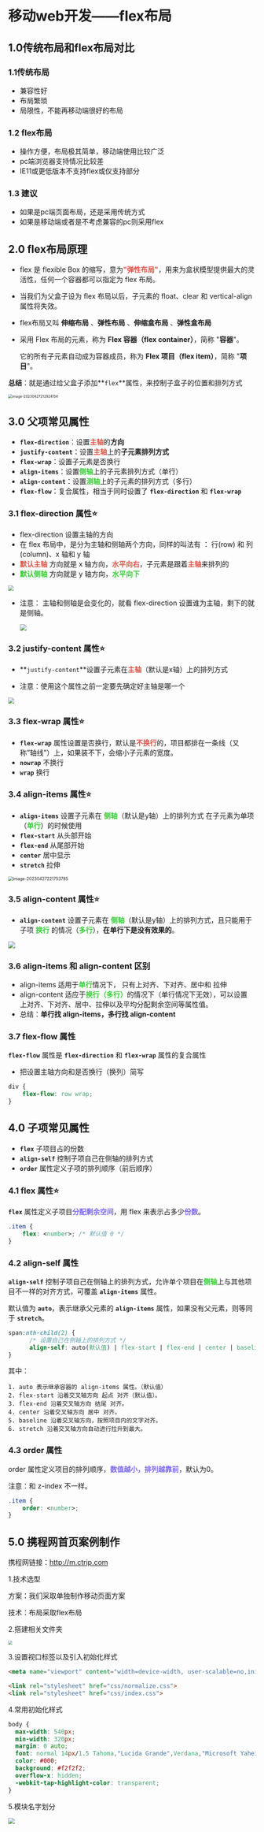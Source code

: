 # 移动web开发——flex布局

## 1.0传统布局和flex布局对比

### 1.1传统布局

+ 兼容性好
+ 布局繁琐
+ 局限性，不能再移动端很好的布局

### 1.2 flex布局

+ 操作方便，布局极其简单，移动端使用比较广泛
+ pc端浏览器支持情况比较差
+ IE11或更低版本不支持flex或仅支持部分

### 1.3 建议

+  如果是pc端页面布局，还是采用传统方式
+ 如果是移动端或者是不考虑兼容的pc则采用flex

## 2.0 flex布局原理

+ flex 是 flexible Box 的缩写，意为<strong style="color:#DD5145">"弹性布局"</strong>，用来为盒状模型提供最大的灵活性，任何一个容器都可以指定为 flex 布局。

+ 当我们为父盒子设为 flex 布局以后，子元素的 float、clear 和 vertical-align 属性将失效。

+ flex布局又叫 **伸缩布局** 、**弹性布局** 、**伸缩盒布局** 、**弹性盒布局** 

+ 采用 Flex 布局的元素，称为 **Flex 容器（flex container）**，简称 "**容器**"。

  它的所有子元素自动成为容器成员，称为 **Flex 项目（flex item）**，简称 "**项目**"。

**总结**：就是通过给父盒子添加**`flex`**属性，来控制子盒子的位置和排列方式

<img src="flex布局.assets/image-20230427212924154.png" alt="image-20230427212924154" style="zoom:50%;" />

## 3.0 父项常见属性

+ **`flex-direction`**：设置<strong style="color: #DD5145">主轴</strong>的**方向**
+ **`justify-content`**：设置<strong style="color: #DD5145">主轴</strong>上的**子元素排列方式**
+ **`flex-wrap`**：设置子元素是否换行
+ **`align-items`**：设置<strong style="color: #32CD32">侧轴</strong>上的子元素排列方式（单行）
+ **`align-content`**：设置<strong style="color: #32CD32">测轴</strong>上的子元素的排列方式（多行）
+ **`flex-flow`**：复合属性，相当于同时设置了 **`flex-direction`** 和 **`flex-wrap`**

### 3.1 flex-direction 属性⭐️

+ flex-direction 设置主轴的方向
+ 在 flex 布局中，是分为主轴和侧轴两个方向，同样的叫法有 ： 行(row) 和 列(column)、x 轴和 y 轴
+ <strong style="color:#DD5145">默认主轴</strong> 方向就是 x 轴方向，<strong style="color:#DD5145">水平向右</strong>，子元素是跟着<strong style="color:#DD5145">主轴</strong>来排列的
+ <strong style="color:#32CD32">默认侧轴</strong> 方向就是 y 轴方向，<strong style="color:#32CD32">水平向下</strong>

<img src="flex布局.assets/1.jpg" style="zoom: 67%;" >

+ 注意： 主轴和侧轴是会变化的，就看 flex-direction 设置谁为主轴，剩下的就是侧轴。

  <img src="flex布局.assets/2.jpg" style="zoom: 80%;" >

  

### 3.2 justify-content 属性⭐️

- **`justify-content`**设置子元素在<strong style="color:#DD5145">主轴</strong>（默认是x轴）上的排列方式

- 注意：使用这个属性之前一定要先确定好主轴是哪一个

<img src="flex布局.assets/3.jpg" style="zoom: 75%;" >



### 3.3 flex-wrap 属性⭐️

+ **`flex-wrap`** 属性设置是否换行，默认是<strong style="color:#DD5145">不换行</strong>的，项目都排在一条线（又称”轴线”）上，如果装不下，会缩小子元素的宽度。
+ **`nowrap`** 不换行
+ **`wrap`** 换行

### 3.4 align-items 属性⭐️

+ **`align-items`** 设置子元素在 <strong style="color:#32CD32">侧轴</strong>（默认是y轴）上的排列方式  在子元素为单项（<strong style="color:#32CD32">单行</strong>）的时候使用
+ **`flex-start`** 从头部开始
+ **`flex-end`** 从尾部开始
+ **`center`** 居中显示
+ **`stretch`** 拉伸

<img src="flex布局.assets/image-20230427221753785.png" alt="image-20230427221753785" style="zoom: 60%;" />



### 3.5 align-content 属性⭐️

- **`align-content`** 设置子元素在 <strong style="color:#32CD32">侧轴</strong>（默认是y轴）上的排列方式，且只能用于子项 <strong style="color:#32CD32">换行</strong> 的情况（<strong style="color:#32CD32">多行</strong>），**在单行下是没有效果的**。

<img src="flex布局.assets/4.jpg" style="zoom:85%;" >



### 3.6 align-items 和 align-content 区别

+ align-items 适用于<strong style="color:#32CD32">单行</strong>情况下， 只有上对齐、下对齐、居中和 拉伸
+ align-content 适应于<strong style="color:#32CD32">换行（多行）</strong>的情况下（单行情况下无效），可以设置 上对齐、下对齐、居中、拉伸以及平均分配剩余空间等属性值。 
+ 总结：**单行找 align-items，多行找 align-content**

### 3.7 flex-flow 属性

**`flex-flow`** 属性是 **`flex-direction`** 和 **`flex-wrap`** 属性的复合属性

- 把设置主轴方向和是否换行（换列）简写

```css
div {
    flex-flow: row wrap;
}
```

## 4.0 子项常见属性

+ **`flex`** 子项目占的份数
+ **`align-self`** 控制子项自己在侧轴的排列方式
+ **`order`** 属性定义子项的排列顺序（前后顺序）

### 4.1  flex 属性⭐️

**`flex`** 属性定义子项目<strong style="color:#7B68EE">分配剩余空间</strong>，用 flex 来表示占多少<strong style="color:#7B68EE">份数</strong>。

```css
.item {
    flex: <number>; /* 默认值 0 */
}
```

### 4.2 align-self 属性

**`align-self`** 控制子项自己在侧轴上的排列方式，允许单个项目在<strong style="color:#32CD32">侧轴</strong>上与其他项目不一样的对齐方式，可覆盖 **`align-items`** 属性。

默认值为 **`auto`**，表示继承父元素的 **`align-items`** 属性，如果没有父元素，则等同于 **`stretch`**。

````css
span:nth-child(2) {
      /* 设置自己在侧轴上的排列方式 */
      align-self: auto(默认值) | flex-start | flex-end | center | baseline | stretch;
}
````

其中：

```
1. auto 表示继承容器的 align-items 属性。（默认值）
2. flex-start 沿着交叉轴方向 起点 对齐（默认值）。
3. flex-end 沿着交叉轴方向 结尾 对齐。
4. center 沿着交叉轴方向 居中 对齐。
5. baseline 沿着交叉轴方向，按照项目内的文字对齐。
6. stretch 沿着交叉轴方向自动进行拉升到最大。
```

### 4.3 order 属性

order 属性定义项目的排列顺序，<strong style="color:#7B68EE">数值越小，排列越靠前</strong>，默认为0。

注意：和 z-index 不一样。

```css
.item {
    order: <number>;
}
```

## 5.0 携程网首页案例制作

携程网链接：http://m.ctrip.com

1.技术选型

方案：我们采取单独制作移动页面方案

技术：布局采取flex布局

2.搭建相关文件夹

<img src="flex布局.assets/5.jpg" style="zoom:50%;" >

3.设置视口标签以及引入初始化样式

```html
<meta name="viewport" content="width=device-width, user-scalable=no,initial-scale=1.0, maximum-scale=1.0, minimum-scale=1.0">

<link rel="stylesheet" href="css/normalize.css">
<link rel="stylesheet" href="css/index.css">
```

4.常用初始化样式

```css
body {
  max-width: 540px;
  min-width: 320px;
  margin: 0 auto;
  font: normal 14px/1.5 Tahoma,"Lucida Grande",Verdana,"Microsoft Yahei",STXihei,hei;
  color: #000;
  background: #f2f2f2;
  overflow-x: hidden;
  -webkit-tap-highlight-color: transparent;
}
```

5.模块名字划分

<img src="flex布局.assets/6.jpg" style="zoom:80%;" >













 

